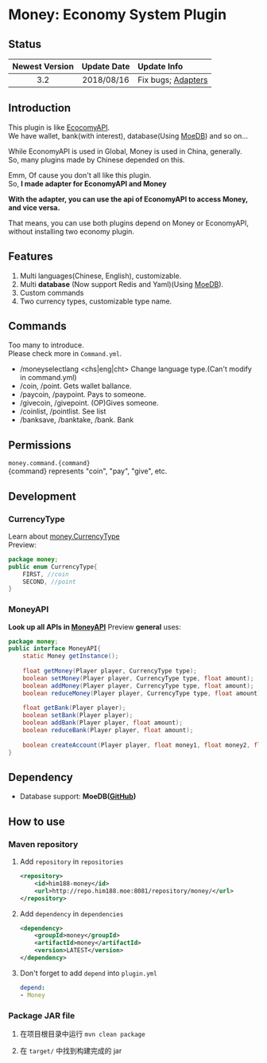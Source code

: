 # Money: Economy System Plugin

## Status

| Newest Version | Update Date | Update Info                               |
|:--------------:|:-----------:|:------------------------------------------|
|      3.2       | 2018/08/16  | Fix bugs; [Adapters](/adapters/README.md) |

## Introduction
This plugin is like  [EcocomyAPI](https://github.com/EconomyS/EconomyAPI).  
We have wallet, bank(with interest), database(Using [MoeDB](https://github.com/Him188/MoeDB)) and so on...

While EconomyAPI is used in Global, Money is used in China, generally.  
So, many plugins made by Chinese depended on this.

Emm, Of cause you don't all like this plugin.  
So, **I made adapter for EconomyAPI and Money**

**With the adapter, you can use the api of EconomyAPI to access Money, and vice versa.**

That means, you can use both plugins depend on Money or EconomyAPI, without installing two economy plugin.

## Features
1. Multi languages(Chinese, English), customizable.
2. Multi **database** (Now support Redis and Yaml)(Using [MoeDB](https://github.com/Him188/MoeDB)).
3. Custom commands
4. Two currency types, customizable type name.

## Commands
Too many to introduce.  
Please check more in `Command.yml`.
- /moneyselectlang <chs|eng|cht>  Change language type.(Can't modify in command.yml)
- /coin, /point.  Gets wallet ballance.
- /paycoin, /paypoint.  Pays to someone.
- /givecoin, /givepoint.  (OP)Gives someone.
- /coinlist, /pointlist.  See list
- /banksave, /banktake, /bank.  Bank

## Permissions
  `money.command.{command}`  
   {command} represents "coin", "pay", "give", etc.

## Development

### CurrencyType
Learn about [money.CurrencyType](/src/main/java/money/CurrencyType.java)  
Preview:
```java
package money;
public enum CurrencyType{
    FIRST, //coin
    SECOND, //point
}
```

### MoneyAPI
**Look up all APIs in [MoneyAPI](/src/main/java/money/MoneyAPI.java)**
Preview **general** uses:
```java
package money;
public interface MoneyAPI{
    static Money getInstance();
    
    float getMoney(Player player, CurrencyType type);
    boolean setMoney(Player player, CurrencyType type, float amount);
    boolean addMoney(Player player, CurrencyType type, float amount);
    boolean reduceMoney(Player player, CurrencyType type, float amount);
    
    float getBank(Player player);
    boolean setBank(Player player);
    boolean addBank(Player player, float amount);
    boolean reduceBank(Player player, float amount);
    
    boolean createAccount(Player player, float money1, float money2, float bank);
}
```

## Dependency
- Database support: **MoeDB([GitHub](https://github.com/Him188/MoeDB))**

## How to use
### Maven repository

1. Add `repository` in `repositories`
    ```xml
    <repository>
        <id>him188-money</id>
        <url>http://repo.him188.moe:8081/repository/money/</url>
    </repository>
    ```
2. Add `dependency` in `dependencies`
    ```xml
    <dependency>
        <groupId>money</groupId>
        <artifactId>money</artifactId>
        <version>LATEST</version>
    </dependency>
    ```
3. Don't forget to add `depend` into `plugin.yml`
    ```yaml
    depend:
    - Money
    ```

### Package JAR file

1. 在项目根目录中运行 `mvn clean package`

2. 在 `target/` 中找到构建完成的 jar
